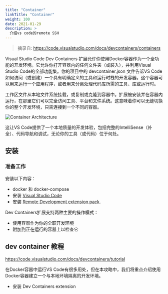 ```yaml
---
title: "Container"
linkTitle: "Container"
weight: 100
date: 2021-01-29
description: >
  介绍vs code的remote SSH
---
```


> 摘录自:  https://code.visualstudio.com/docs/devcontainers/containers

Visual Studio Code Dev Containers 扩展允许你使用Docker容器作为一个全功能的开发环境。它允许你打开容器内的任何文件夹（或装入），并利用Visual Studio Code的全部功能集。你的项目中的 devcontainer.json 文件告诉VS Code如何访问（或创建）一个具有明确定义的工具和运行时栈的开发容器。这个容器可以用来运行一个应用程序，或者用来分离处理代码库所需的工具、库或运行时。

工作区文件从本地文件系统挂载，或复制或克隆到容器中。扩展被安装并在容器内运行，在那里它们可以完全访问工具、平台和文件系统。这意味着你可以无缝切换你的整个开发环境，只需连接到一个不同的容器。

![Container Architecture](https://code.visualstudio.com/assets/docs/devcontainers/containers/architecture-containers.png)

这让VS Code提供了一个本地质量的开发体验，包括完整的IntelliSense（补全）、代码导航和调试，无论你的工具（或代码）位于何处。

## 安装

### 准备工作

安装以下内容：

- docker 和 docker-compose
- 安装 [Visual Studio Code](https://code.visualstudio.com/) 
- 安装 [Remote Development extension pack](https://aka.ms/vscode-remote/download/extension).

Dev Containers扩展支持两种主要的操作模式：

- 使用容器作为你的全职开发环境
- 附加到正在运行的容器上以检查它

## dev container 教程

https://code.visualstudio.com/docs/devcontainers/tutorial

在Docker容器中运行VS Code有很多用处，但在本攻略中，我们将重点介绍使用Docker容器建立一个与本地环境隔离的开发环境。

- 安装 Dev Containers extension

